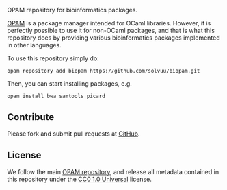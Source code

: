 OPAM repository for bioinformatics packages.

[OPAM](http://opam.ocaml.org) is a package manager intended for OCaml
libraries. However, it is perfectly possible to use it for non-OCaml
packages, and that is what this repository does by providing various
bioinformatics packages implemented in other languages.

To use this repository simply do:

```
opam repository add biopam https://github.com/solvuu/biopam.git
```

Then, you can start installing packages, e.g.

```
opam install bwa samtools picard
```

## Contribute

Please fork and submit pull requests at
[GitHub](https://github.com/solvuu/biopam).


## License

We follow the main [OPAM
repository](https://github.com/ocaml/opam-repository), and release all
metadata contained in this repository under the [CC0 1.0
Universal](http://creativecommons.org/publicdomain/zero/1.0/) license.
